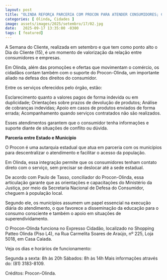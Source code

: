 ```yaml
---
layout: post
title: "OLINDA REFORÇA PARCERIA COM PROCON PARA ATENDER CONSUMIDORES; CONFIRA OS SERVIÇOS"
categories: [ Olinda, Cidades ]
image: assets/images/2025/setembro/17/02.jpg
date:   2025-09-17 13:35:00 -0300
tags: [ featured]
---
```

A Semana do Cliente, realizada em setembro e que tem como ponto alto o Dia do Cliente (15), é um momento de valorização da relação entre consumidores e empresas. 

Em Olinda, além das promoções e ofertas que movimentam o comércio, os cidadãos contam também com o suporte do Procon-Olinda, um importante aliado na defesa dos direitos do consumidor.

Entre os serviços oferecidos pelo órgão, estão:

Esclarecimento quanto a valores pagos de forma indevida ou em duplicidade;
Orientações sobre prazos de devolução de produtos;
Análise de cobranças indevidas;
Apoio em casos de produtos enviados de forma errada;
Acompanhamento quando serviços contratados não são realizados.

Esses atendimentos garantem que o consumidor tenha informações e suporte diante de situações de conflito ou dúvida.

**Parceria entre Estado e Município**

O Procon é uma autarquia estadual que atua em parceria com os municípios para descentralizar o atendimento e facilitar o acesso da população. 

Em Olinda, essa integração permite que os consumidores tenham contato direto com o serviço, sem precisar se deslocar até a sede estadual.

De acordo com Paulo de Tasso, conciliador do Procon-Olinda, essa articulação garante que as orientações e capacitações do Ministério da Justiça, por meio da Secretaria Nacional de Defesa do Consumidor, cheguem à população local. 

Segundo ele, os municípios assumem um papel essencial na execução diária do atendimento, o que favorece a disseminação da educação para o consumo consciente e também o apoio em situações de superendividamento.

O Procon-Olinda funciona no Expresso Cidadão, localizado no Shopping Patteo Olinda (Piso L4), na Rua Carmelita Soares de Araújo, nº 225, Loja 5018, em Casa Caiada.

Veja os dias e horários de funcionamento:

Segunda a sexta: 8h às 20h
Sábados: 8h às 14h
Mais informações através do: (81) 3183-8109.

Créditos: Procon-Olinda.